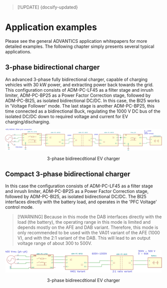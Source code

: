 > [!UPDATE] {docsify-updated}
# Application examples

Please see the general ADVANTICS application whitepapers for more detailed examples. The following chapter simply presents several typical applications.

## 3-phase bidirectional charger
An advanced 3-phase fully bidirectional charger, capable of charging vehicles with 30 kW power, and extracting power back towards the grid. This configuration consists of ADM-PC-LF45 as a filter stage and inrush limiter, ADM-PC-BP25 as a Power Factor Correction stage, followed by ADM-PC-BI25, as isolated bidirectional DC/DC. In this case, the BI25 works in 'Voltage Follower' mode. The last stage is another ADM-PC-BP25, this time connected as a bidirectional Buck, regulating the 1000 V DC bus of the isolated DC/DC down to required voltage and current for EV charging/discharging.

![3phase bidir charging](images/app_3phase_bidir_charger.svg ':size=200%')
<figcaption style="text-align: center">3-phase bidireecdtional EV charger</figcaption>


## Compact 3-phase bidirectional charger
In this case the configuration consists of ADM-PC-LF45 as a filter stage and inrush limiter, ADM-PC-BP25 as a Power Factor Correction stage, followed by ADM-PC-BI25, as isolated bidirectional DC/DC. The BI25 interfaces directly
with the battery load, and operates in the 'PFC Voltage' control mode.

> [!WARNING] Because in this mode the DAB interfaces directly with the load (the battery), the operating range in this mode is limited and depends mostly on the AFE and DAB variant. Therefore, this mode is only recommended to be used with the VA01 variant of the AFE (1000 V), and with the 2:1 variant of the DAB. This will lead to an output voltage range of about 300 to 500V.

![3phase bidir charging](images/diagrams-compact_bidir_charger.svg ':size=200%')
<figcaption style="text-align: center">3-phase bidireecdtional EV charger</figcaption>